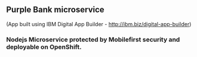 ## Purple Bank microservice
(App built using IBM Digital App Builder - http://ibm.biz/digital-app-builder)

### Nodejs Microservice protected by Mobilefirst security and deployable on OpenShift.

